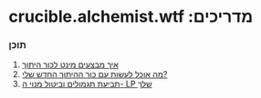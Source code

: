 # crucible.alchemist.wtf :מדריכים

### תוכן

1. [איך מבצעים מינט לכור היתוך](how-do-i-mint-a-crucible.md)
2. [מה אוכל לעשות עם כור ההיתוך החדש שלי?](what-can-i-do-with-my-new-crucible.md)
3. [תביעת תגמולים וביטול מנוי ה- LP של](claiming-rewards-and-unsubscribing-your-lp.md)ך

